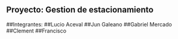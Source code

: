 ## Proyecto: Gestion de estacionamiento
##Integrantes:
##Lucio Aceval
##Jun Galeano
##Gabriel Mercado
##Clement
##Francisco
